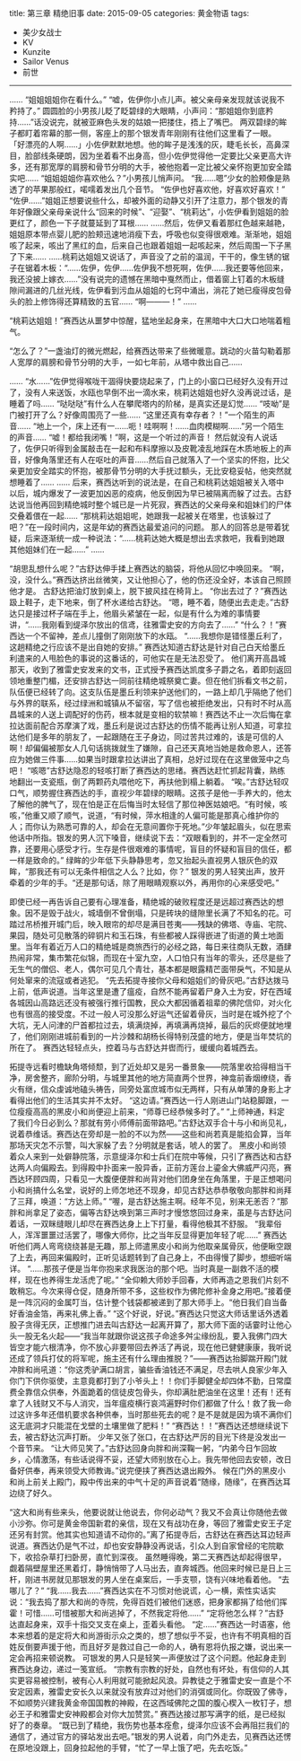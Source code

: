 title: 第三章 精绝旧事
date: 2015-09-05
categories: 黄金物语
tags:
- 美少女战士
- KV
- Kunzite
- Sailor Venus
- 前世
---

……
“姐姐姐姐你在看什么。”<!--more-->
“嘘，佐伊你小点儿声。被父亲母亲发现就该说我不矜持了。”
圆圆脸的小男孩儿眨了眨碧绿的大眼睛，小声问：“那姐姐你到底矜持……”话没说完，就被亚麻色头发的姑娘一把搂住，捂上了嘴巴。
两双碧绿的眸子都盯着帘幕的那一侧，客座上的那个银发青年刚刚有往他们这里看了一眼。
「好漂亮的人啊……」小佐伊默默地想。他的眸子是浅浅的灰，睫毛长长，高鼻深目，脸部线条硬朗，因为坐着看不出身高，但小佐伊觉得他一定要比父亲更高大许多，还有那宽厚的肩膀和骨节分明的大手，被他抱着一定比被父亲怀抱更加安全踏实吧……
“姐姐姐姐你喜欢他么？”小男孩儿悄声问。
“我……嗯”少女的脸颊像是熟透了的苹果那般红，喏嚅着发出几个音节。
“佐伊也好喜欢他，好喜欢好喜欢！”
“佐伊……”姐姐正想要说些什么，却被外面的动静又引开了注意力，那个银发的青年好像跟父亲母亲说什么“回来的时候”、“迎娶”、“桃莉达”，小佐伊看到姐姐的脸更红了，颜色一下子就蔓延到了耳根……
……然后，佐伊又看着那红色越来越艳，姐姐原本带点婴儿肥的脸颊迅速地消瘦下去，呼吸也似变得很艰难。渐渐地，姐姐咳了起来，咳出了黑红的血，后来自己也跟着姐姐一起咳起来，然后周围一下子黑了下来……
……桃莉达姐姐又说话了，声音没了之前的温润，干干的，像生锈的锯子在锯着木板：“……佐伊，佐伊……佐伊我不想死啊，佐伊……我还要等他回来，我还没披上嫁衣……”没有说完的遗憾在黑暗中戛然而止，借着窗上钉着的木板缝隙间漏进的几丝光线，佐伊看到污血从姐姐的七窍中涌出，淌花了她已瘦得皮包骨头的脸上修饰得还算精致的五官……
“啊———！”
……

“桃莉达姐姐！”赛西达从噩梦中惊醒，猛地坐起身来，在黑暗中大口大口地喘着粗气。

“怎么了？”一盏油灯的微光燃起，给赛西达带来了些微暖意。跳动的火苗勾勒着那人宽厚的肩膀和骨节分明的大手，一如七年前，从塔中救出自己……

……
“水……”佐伊觉得喉咙干涸得快要烧起来了，门上的小窗口已经好久没有开过了，没有人来送饭，水瓯也早倒不出一滴水来，桃莉达姐姐也好久没再说过话，是睡着了吗……
“哒哒哒”有什么人在攀爬塔内的阶梯，是真实还是幻觉……
“吱呦”是门被打开了么？好像周围亮了一些……
“这里还真有幸存者？！”一个陌生的声音……
“地上一个，床上还有一……呃！哇啊啊！……血肉模糊啊……”另一个陌生的声音……
“嘘！都给我闭嘴！”啊，这是一个听过的声音！
然后就没有人说话了，佐伊只听得到金属敲击在一起和布料摩擦以及皮靴凌乱地踩在木质地板上的声音，好像角落里还有人在呕吐的声音……然后自己就落入了一个坚实的怀抱，比父亲更加安全踏实的怀抱，被那骨节分明的大手抚过额头，无比安稳妥帖，他突然就想睡着了……
……
后来，赛西达听到的说法是，在自己和桃莉达姐姐被关入塔中以后，城内爆发了一波更加凶恶的疫病，他反倒因为早已被隔离而躲了过去。古舒达说当他再回到精绝城时整个城已是一片死寂，赛西达的父亲母亲和姐妹们的尸体交叠着偎在一起……
“那桃莉达姐姐呢，她跟我一起被关在塔里，也该躲过了吧？”在一段时间内，这是年幼的赛西达最爱追问的问题。
那人的回答总是带着犹疑，后来逐渐统一成一种说法：“……桃莉达她大概是想出去求救吧，我看到她跟其他姐妹们在一起……”
……

“胡思乱想什么呢？”古舒达伸手揉上赛西达的脑袋，将他从回忆中唤回来。
“啊，没，没什么。”赛西达挤出丝微笑，又让他担心了，他的伤还没全好，本该自己照顾他才是。
古舒达把油灯放到桌上，脱下披风挂在椅背上。
“你出去过了？”赛西达趿上鞋子，走下地来，倒了杯水递给古舒达。
“嗯，睡不着，随便出去走走。”古舒达只是接过杯子端在手上，他眉头紧皱在一起，似是有什么为难的事情要讲，“……我刚看到缇泽尔放出的信鸢，往雅雷史安的方向去了……”
“什么？！”赛西达一个不留神，差点儿撞倒了刚刚放下的水瓯。
“……我想你是错怪墨丘利了，这趟精绝之行应该不是出自她的安排。”
赛西达知道古舒达是针对自己白天给墨丘利遣来的人甩脸色的事说的这番话的，可他实在是无法忍受了。
他们离开高昌城那天，收到了雅雷史安发来的文书，正式授予赛西达凯度多子爵之名，着即刻返回领地重整门楣，还安排古舒达一同前往精绝城祭奠亡妻。但在他们拆看文书之前，队伍便已经转了向。这支队伍是墨丘利领来护送他们的，一路上却几乎隔绝了他们与外界的联系，经过绿洲和城镇从不留宿，写了信也被拒绝发出，只有时不时从高昌城来的人送上调配好的伤药，根本就是变相的软禁嘛！赛西达不止一次后悔在拿拉达面前配合苏摩演了戏，墨丘利是说过古舒达的伤情不能再让别人知道，可拿拉达他们是多年的朋友了，一起跟随在王子身边，同过苦共过难的，该是可信的人啊！却偏偏被那女人几句话挑拨就生了嫌隙，自己还天真地当她是救命恩人，还答应为她做三件事……如果当时跟拿拉达讲出了真相，总好过现在在这里做笼中之鸟吧！
“咳嗯”古舒达隐忍的轻咳打断了赛西达的思绪。赛西达赶忙抓起背囊，熟练地翻出一支瓷瓶，倒了两颗药丸喂他吃下，再扶他到榻上躺着。
“唉。”古舒达轻叹口气，顺势握住赛西达的手，直视少年碧绿的眼睛。这孩子是他一手养大的，他太了解他的脾气了，现在怕是正在后悔当时太轻信了那位神医姑娘吧。“有时候，咳咳，”他重又顺了顺气，说道，“有时候，萍水相逢的人偏可能是那真心维护你的人；而你认为熟悉可靠的人，却会在无意间置你于死地。”少年皱起眉头，似在思索他话中所指。银发的男人沉下嗓音，继续说下去：“双眼看到的，并不一定全然可靠，还要用心感受才行。生存是件很艰难的事情呢，盲目的怀疑和盲目的信任，都一样是致命的。”
绿眸的少年低下头静静思考，忽又抬起头直视男人银灰色的双眸，“那我还有可以无条件相信之人么？比如，你？”
银发的男人轻笑出声，放开牵着的少年的手。“还是那句话，除了用眼睛观察以外，再用你的心来感受吧。”


即使已经一再告诉自己要有心理准备，精绝城的破败程度还是远超过赛西达的想象。因不是毁于战火，城墙倒不曾倒塌，只是砖块的缝隙里长满了不知名的花。可踏过吊桥推开城门后，映入眼帘的却尽是满目苍夷——残缺的佛塔、寺庙、宅院、果园，随处可见散落的碎铜片和玉石珠，有些都被人踩得嵌进了街道的黄土地面里。当年有着近万人口的精绝城是商旅西行的必经之路，每日来往商队无数，酒肆热闹非常，集市繁花似锦，而现在十室九空，人口怕只有当年的零头，还尽是些了无生气的僧侣、老人，偶尔可见几个青壮，基本都是眼露精芒面带戾气，不知是从何处窜来的流寇或者逃犯。
“先去拓提寺接你父母和姐姐们的骨灰吧。”古舒达拨马上前，低声说道。当年这里是遭了瘟疫，自然不能再留着尸身入土为安，好在西域各城因山高路远还没有被强行推行国教，民众大都因循着祖辈的佛陀信仰，对火化也有很高的接受度。不过一般人可没那么好运气还留着骨灰，当时是在城外挖了个大坑，无人问津的尸首都拉过去，填满烧掉，再填满再烧掉，最后的灰烬便就地埋了，他们刚刚进城前看到的一片沙棘和胡杨长得特别茂盛的地方，便是当年焚坑的所在了。
赛西达轻轻点头，控着马与古舒达并辔而行，缓缓向着城西去。

拓提寺远看时檐缺角塔倾颓，到了近处却又是另一番景象——院落里收拾得相当干净，房舍整齐，廊阶分明，与城里其他的地方简直两个世界，神龛前香烟缭绕，香火有继，信众虔诚地磕头祷告，同旁处富庶城市似无两样，只有从单薄的身影上才看得出他们的生活其实并不太好。
“这边请。”赛西达一行人刚进山门站稳脚跟，一位瘦瘦高高的黑皮小和尚便迎上前来，“师尊已经恭候多时了。”
“上师神通，料定了我们今日必到么？那就有劳小师傅前面带路吧。”古舒达双手合十与小和尚见礼，说着恭维话。赛西达在旁却是一脸的不以为然——这些和尚若真是能掐会算，当年那场天灾怎不示警，叫大家躲了去？分明就是套话，唬人的罢了。
黑皮小和尚领着众人来到一处僻静院落，示意缇泽尔和士兵们在院中等候，只引了赛西达和古舒达两人向偏殿去。到得殿中扑面来一股异香，正前方莲台上鎏金大佛威严闪亮，赛西达环顾四周，只看见一大腹便便胖和尚背对他们团身坐在角落里，于是正想喝问小和尚搞什么名堂，说好的上师怎地还不现身，却见古舒达恭恭敬敬向那胖和尚拜了三拜，唤道：“方达上师。”
“喔，是古舒达施主啊。经年不见，别来无恙否？”那胖和尚拿足了姿态，偏等古舒达唤到第三声时才慢悠悠回过身来，虽是与古舒达问着话，一双眯缝眼儿却尽在赛西达身上上下打量，看得他极其不舒服。
“我辈俗人，浑浑噩噩过活罢了，哪像大师你，比之当年反显得更加年轻了呢……”
赛西达听他们两人弯弯绕绕甚是无趣，那上师遣黑皮小和尚为他取亲属骨灰，他便瞅空跟了上去，再回来偏殿时，正听见话题转到了自己身上，不由得慢了脚步，想细听端详。
“……那孩子便是当年你抱来求我医治的那个吧。当时真是一副救不活的模样，现在也养得生龙活虎了呢。”
“全仰赖大师妙手回春，大师再造之恩我们片刻不敢稍忘。今次来得仓促，随身所带不多，这些权作为佛陀修补金身之用吧。”接着便是一阵沉闷的金属叮当，估计整个钱袋都被递到了那大师手上。“他日我们自当备好香油金箔，再来礼佛上香。”
“这个好说，好说。”赛西达只觉这大师话里话外透着股子贪得无厌，正想推门进去叫古舒达一起离开算了，那大师下面的话霎时让他心头一股无名火起——“我当年就跟你说这孩子命途多舛尘缘纷乱，要入我佛门四大皆空才能六根清净，你不放心非要带回去养活了再说，现在他已健健康康，我听说还成了领兵打仗的将军呢，施主还有什么理由推脱？”——赛西达抬脚踹开殿门就冲胖和尚吼道：“你这秃驴满口胡言，骗些香油钱还不满足，尽去哄人良家少年入你门下供你驱使，主意竟都打到了小爷头上！！你们手脚健全却四体不勤，日常糜费全靠信众供奉，外面跪着的信徒皮包骨头，你却满肚肥油坐在这里！还有！还有拿了人钱财又不与人消灾，当年瘟疫横行哀鸿遍野时你们都做了什么！救了我一命过这许多年还借机要求各种供奉，当时那些死去的呢？是不是就是因为填不满你们这无底洞才只能混在戈壁的土壤里做了肥料！”
“赛西达！！”赛西达还想继续说下去，被古舒达沉声打断。
少年又张了张口，在古舒达严厉的目光下终是没发出一个音节来。
“让大师见笑了。”古舒达回身向胖和尚深鞠一躬，“内弟今日乍回故乡，心情激荡，有些话说得不妥，还望大师别放在心上。我先带他回去安顿，改日备好供奉，再来领受大师教诲。”说完便挟了赛西达退出殿外。
候在门外的黑皮小和尚上前关上殿门，殿中传出来的中气十足的声音说着“随缘，随缘”，在赛西达耳边绕了好久。

“这大和尚有些来头，他要说就让他说去，你何必动气？我又不会真让你随他去做小沙弥。你可是黄金帝国新君的亲信，现在又有战功在身，等回了雅雷史安王子定还另有封赏。他其实也知道请不动你的。”离了拓提寺后，古舒达在赛西达耳边轻声说道。赛西达仍是气不过，却也安安静静没再说话，引众人到自家曾经的宅院歇下，收拾杂草打扫卧房，直忙到深夜。
虽然睡得晚，第二天赛西达却起得很早，觑着隔壁屋里还黑着灯，静悄悄带了人马出去，直奔城西。他回来时候已是日上三杆，刚进书房就见那银发的男人坐在桌案后，一手支颚，饶有兴味地看着他。
“去哪儿了？”
“我……我去……”赛西达实在不习惯对他说谎，心一横，索性实话实说：“我去捣了那大和尚的寺院，免得百姓们被他们迷惑，把身家都捐了给他们挥霍！可惜……可惜被那大和尚逃掉了，不然我定将他……”
“定将他怎么样？”古舒达直起身来，双手十指交叉支在桌上，歪着头看他。
“定……”赛西达一时语塞，他本来想着的是定将大和尚游街示众之类的，想了想似乎不妥，也许有不明真相的百姓反倒要声援于他，而且好歹是救过自己一命的人，确有恩将仇报之嫌，说出来一定会再招来顿说教。
可银发的男人只是轻笑一声便放过了这个问题。他起身走到赛西达身边，递过一笺宣纸。
“宗教有宗教的好处，自然也有坏处，有信仰的人其实更容易被控制，被有心人利用就可能掀起风浪。异教徒之于雅雷史安一直是个不安定因素，雅雷史安长久以来就没有放弃过对他们的消弭或同化。你既毁了佛寺，不如顺势兴建我黄金帝国国教的神殿，在这西域佛陀之国的腹心楔入一枚钉子，想必王子和雅雷史安神殿都会对你大加赞赏。”
赛西达接过那写满字的纸，是已经拟好了的奏章。
“既已到了精绝，我伤势也基本痊愈，缇泽尔应该不会再阻拦我们的通信了，通过官方的驿站发出去吧。”银发的男人说着，向门外走去，见赛西达还愣在原地没跟上，回身拉起他的手臂，“忙了一早上饿了吧，先去吃饭。”